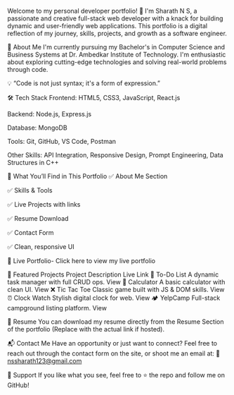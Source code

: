 Welcome to my personal developer portfolio! 🚀
I'm Sharath N S, a passionate and creative full-stack web developer with a knack for building dynamic and user-friendly web applications. This portfolio is a digital reflection of my journey, skills, projects, and growth as a software engineer.

🧠 About Me
I'm currently pursuing my Bachelor's in Computer Science and Business Systems at Dr. Ambedkar Institute of Technology. I'm enthusiastic about exploring cutting-edge technologies and solving real-world problems through code.

💡 “Code is not just syntax; it's a form of expression.”

🛠️ Tech Stack
Frontend: HTML5, CSS3, JavaScript, React.js

Backend: Node.js, Express.js

Database: MongoDB

Tools: Git, GitHub, VS Code, Postman

Other Skills: API Integration, Responsive Design, Prompt Engineering, Data Structures in C++

💼 What You’ll Find in This Portfolio
✅ About Me Section

✅ Skills & Tools

✅ Live Projects with links

✅ Resume Download

✅ Contact Form

✅ Clean, responsive UI

🔗 Live Portfolio-
Click here to view my live portfolio

🚀 Featured Projects
Project	Description	Live Link
📝 To-Do List	A dynamic task manager with full CRUD ops.	View
🧮 Calculator	A basic calculator with clean UI.	View
❌ Tic Tac Toe	Classic game built with JS & DOM skills.	View
⏰ Clock Watch	Stylish digital clock for web.	View
🏕️ YelpCamp	Full-stack campground listing platform.	View

📄 Resume
You can download my resume directly from the Resume Section of the portfolio (Replace with the actual link if hosted).

📬 Contact Me
Have an opportunity or just want to connect?
Feel free to reach out through the contact form on the site, or shoot me an email at:
📧 nssharath123@gmail.com

💖 Support
If you like what you see, feel free to ⭐ the repo and follow me on GitHub!

